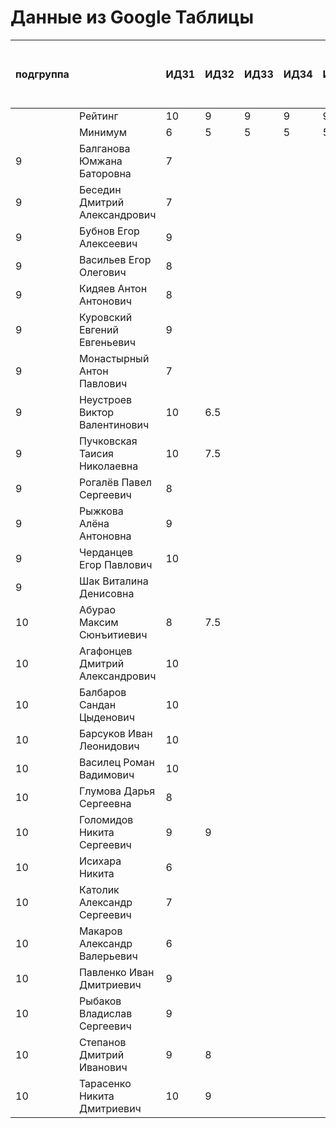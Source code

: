 # Данные из Google Таблицы

| подгруппа |  | ИДЗ1 | ИДЗ2 | ИДЗ3 | ИДЗ4 | ИДЗ5 | ИДЗ | КР 1 | КР 2 | Коллоквиум | 21.09 | 28.09 | 07.10 | 12.10 | 19.10 | 26.10 | 02.11 | 09.11 | 16.11 | 23.11 | 30.11 | 07.12 | 14.12 | 21.12 | Доп. баллы (работа на паре) | Посещения | Конспект | Сумма баллов | Итоговая оценка |
| --- | --- | --- | --- | --- | --- | --- | --- | --- | --- | --- | --- | --- | --- | --- | --- | --- | --- | --- | --- | --- | --- | --- | --- | --- | --- | --- | --- | --- | --- |
|  | Рейтинг | 10 | 9 | 9 | 9 | 9 | 46 | 8 | 8 | 15 |  |  |  |  |  |  |  |  |  |  |  |  |  |  | 9 | 9 | 5 |  |  |
|  | Минимум | 6 | 5 | 5 | 5 | 5 | 26 | 6 | 6 | 10 |  |  |  |  |  |  |  |  |  |  |  |  |  |  | 4 | 6 | 3 |  |  |
| 9 | Балганова Юмжана Баторовна | 7 |  |  |  |  | 7 |  |  |  | 1 | 1 | 1 | 2 | 1 |  |  |  |  |  |  |  |  |  | 0.3 | 2 |  | 15.3 |  |
| 9 | Беседин Дмитрий Александрович | 7 |  |  |  |  | 7 |  |  |  | 1 | 1 | 0 | 2 | 1 |  |  |  |  |  |  |  |  |  |  | 1.67 |  | 13.67 |  |
| 9 | Бубнов Егор Алексеевич | 9 |  |  |  |  | 9 |  |  |  | 1 | 1 | 1 | 2 | 1 |  |  |  |  |  |  |  |  |  |  | 2 |  | 17 |  |
| 9 | Васильев Егор Олегович | 8 |  |  |  |  | 8 |  |  |  | 1 | 1 | 1 | 2 | 1 |  |  |  |  |  |  |  |  |  | 0.3 | 2 |  | 16.3 |  |
| 9 | Кидяев Антон Антонович | 8 |  |  |  |  | 8 |  |  |  | 1 | 1 | 1 | 2 | 1 |  |  |  |  |  |  |  |  |  |  | 2 |  | 16 |  |
| 9 | Куровский Евгений Евгеньевич | 9 |  |  |  |  | 9 |  |  |  | 1 | 1 | 1 | 2 | 1 |  |  |  |  |  |  |  |  |  |  | 2 |  | 17 |  |
| 9 | Монастырный Антон Павлович | 7 |  |  |  |  | 7 |  |  |  | 1 | 1 | 1 | 2 | 1 |  |  |  |  |  |  |  |  |  | 0.3 | 2 |  | 15.3 |  |
| 9 | Неустроев Виктор Валентинович | 10 | 6.5 |  |  |  | 16.5 |  |  |  | 1 | 1 | 1 | 2 | 1 |  |  |  |  |  |  |  |  |  | 0.3 | 2 |  | 24.8 |  |
| 9 | Пучковская Таисия Николаевна | 10 | 7.5 |  |  |  | 17.5 |  |  |  | 1 | 1 | 1 | 2 | 1 |  |  |  |  |  |  |  |  |  | 0.3 | 2 |  | 25.8 |  |
| 9 | Рогалёв Павел Сергеевич | 8 |  |  |  |  | 8 |  |  |  | 1 | 1 | 1 | 2 | 1 |  |  |  |  |  |  |  |  |  |  | 2 |  | 16 |  |
| 9 | Рыжкова Алёна Антоновна | 9 |  |  |  |  | 9 |  |  |  | 1 | 1 | 1 | 2 | 1 |  |  |  |  |  |  |  |  |  | 0.3 | 2 |  | 17.3 |  |
| 9 | Черданцев Егор Павлович | 10 |  |  |  |  | 10 |  |  |  | 1 | 1 | 1 | 2 | 1 |  |  |  |  |  |  |  |  |  | 0.3 | 2 |  | 18.3 |  |
| 9 | Шак Виталина Денисовна |  |  |  |  |  | 0 |  |  |  | 0 | 0 | 0 | 0 | 0 |  |  |  |  |  |  |  |  |  |  | 0 |  | 0 |  |
| 10 | Абурао Максим Сюнъитиевич | 8 | 7.5 |  |  |  | 15.5 |  |  |  | 1 | 1 | 2 | 1 | 2 |  |  |  |  |  |  |  |  |  |  | 2.33 |  | 24.83 |  |
| 10 | Агафонцев Дмитрий Александрович | 10 |  |  |  |  | 10 |  |  |  | 1 | 1 | 2 | 1 | 2 |  |  |  |  |  |  |  |  |  |  | 2.33 |  | 19.33 |  |
| 10 | Балбаров Сандан Цыденович | 10 |  |  |  |  | 10 |  |  |  | 1 | 1 | 2 | 1 | 0 |  |  |  |  |  |  |  |  |  | 0.3 | 1.67 |  | 16.97 |  |
| 10 | Барсуков Иван Леонидович | 10 |  |  |  |  | 10 |  |  |  | 1 | 1 | 2 | 1 | 2 |  |  |  |  |  |  |  |  |  | 1.3 | 2.33 |  | 20.630000000000003 |  |
| 10 | Василец Роман Вадимович | 10 |  |  |  |  | 10 |  |  |  | 1 | 1 | 2 | 1 | 2 |  |  |  |  |  |  |  |  |  |  | 2.33 |  | 19.33 |  |
| 10 | Глумова Дарья Сергеевна | 8 |  |  |  |  | 8 |  |  |  | 1 | 1 | 2 | 1 | 2 |  |  |  |  |  |  |  |  |  |  | 2.33 |  | 17.33 |  |
| 10 | Голомидов Никита Сергеевич | 9 | 9 |  |  |  | 18 |  |  |  | 1 | 1 | 2 | 1 | 2 |  |  |  |  |  |  |  |  |  |  | 2.33 |  | 27.33 |  |
| 10 | Исихара Никита | 6 |  |  |  |  | 6 |  |  |  | 1 | 1 | 2 | 1 | 2 |  |  |  |  |  |  |  |  |  | 0.3 | 2.33 |  | 15.63 |  |
| 10 | Католик Александр Сергеевич | 7 |  |  |  |  | 7 |  |  |  | 1 | 1 | 2 | 1 | 2 |  |  |  |  |  |  |  |  |  |  | 2.33 |  | 16.33 |  |
| 10 | Макаров Александр Валерьевич | 6 |  |  |  |  | 6 |  |  |  | 1 | 1 | 2 | 1 | 2 |  |  |  |  |  |  |  |  |  | 0.3 | 2.33 |  | 15.63 |  |
| 10 | Павленко Иван Дмитриевич | 9 |  |  |  |  | 9 |  |  |  | 1 | 1 | 2 | 1 | 2 |  |  |  |  |  |  |  |  |  |  | 2.33 |  | 18.33 |  |
| 10 | Рыбаков Владислав Сергеевич | 9 |  |  |  |  | 9 |  |  |  | 1 | 1 | 2 | 1 | 2 |  |  |  |  |  |  |  |  |  |  | 2.33 |  | 18.33 |  |
| 10 | Степанов Дмитрий Иванович | 9 | 8 |  |  |  | 17 |  |  |  | 1 | 1 | 2 | 1 | 2 |  |  |  |  |  |  |  |  |  | 0.2 | 2.33 |  | 26.53 |  |
| 10 | Тарасенко Никита Дмитриевич | 10 | 9 |  |  |  | 19 |  |  |  | 1 | 1 | 2 | 1 | 2 |  |  |  |  |  |  |  |  |  | 0.3 | 2.33 |  | 28.630000000000003 |  |
